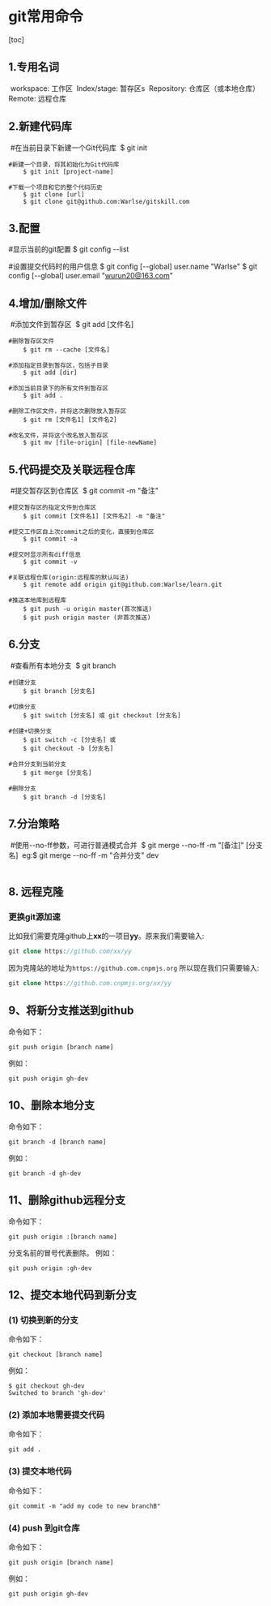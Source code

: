 # git常用命令

[toc]

## 1.专用名词

​	workspace:	工作区
​	Index/stage:	暂存区s
​	Repository:		仓库区（或本地仓库）
​	Remote:		远程仓库
​	

## 2.新建代码库

​	#在当前目录下新建一个Git代码库
​		$ git init
​		

	#新建一个目录，将其初始化为Git代码库
		$ git init [project-name]
		
	#下载一个项目和它的整个代码历史
		$ git clone [url]
		$ git clone git@github.com:Warlse/gitskill.com



## 3.配置

#显示当前的git配置
	$ git config --list

#设置提交代码时的用户信息
	$ git config [--global] user.name "Warlse"
	$ git config [--global] user.email "wurun20@163.com"



## 4.增加/删除文件

​	#添加文件到暂存区
​		$ git add [文件名]
​	

	#删除暂存区文件
		$ git rm --cache [文件名]
	
	#添加指定目录到暂存区，包括子目录
		$ git add [dir]
		
	#添加当前目录下的所有文件到暂存区
		$ git add .
	
	#删除工作区文件，并将这次删除放入暂存区
		$ git rm [文件名1] [文件名2]
		
	#改名文件，并将这个改名放入暂存区
		$ git mv [file-origin] [file-newName]



## 5.代码提交及关联远程仓库

​	#提交暂存区到仓库区
​		$ git commit -m "备注"
​		

	#提交暂存区的指定文件到仓库区
		$ git commit [文件名1] [文件名2] -m "备注"
		
	#提交工作区自上次commit之后的变化，直接到仓库区
		$ git commit -a
	
	#提交时显示所有diff信息
		$ git commit -v
		
	#关联远程仓库(origin:远程库的默认叫法)
		$ git remote add origin git@github.com:Warlse/learn.git 
		
	#推送本地库到远程库
		$ git push -u origin master(首次推送)
		$ git push origin master (非首次推送)



## 6.分支

​	#查看所有本地分支
​		$ git branch
​	

	#创建分支
		$ git branch [分支名]
		
	#切换分支
		$ git switch [分支名] 或 git checkout [分支名]
	
	#创建+切换分支
		$ git switch -c [分支名] 或
		$ git checkout -b [分支名]
		
	#合并分支到当前分支
		$ git merge [分支名]
	
	#删除分支
		$ git branch -d [分支名]



## 7.分治策略

​	#使用--no-ff参数，可进行普通模式合并
​	$ git merge --no-ff -m "[备注]" [分支名]
​	eg:$ git merge --no-ff -m "合并分支" dev
​	
​	

## 8. 远程克隆

### 更换git源加速

比如我们需要克隆github上**xx**的一项目**yy**。原来我们需要输入:

```php
git clone https://github.com/xx/yy
```

因为克隆站的地址为`https://github.com.cnpmjs.org`
 所以现在我们只需要输入:

```php
git clone https://github.com.cnpmjs.org/xx/yy
```



## 9、将新分支推送到github

命令如下：

```
git push origin [branch name]
```

例如：

```
git push origin gh-dev
```



## 10、删除本地分支

命令如下：

```
git branch -d [branch name]
```

例如：

```
git branch -d gh-dev
```



## 11、删除github远程分支

命令如下：

```
git push origin :[branch name]
```

分支名前的冒号代表删除。
例如：

```
git push origin :gh-dev
```



## 12、提交本地代码到新分支

### (1) 切换到新的分支

命令如下：

```
git checkout [branch name]
```

例如：

```
$ git checkout gh-dev
Switched to branch 'gh-dev'
```

### (2) 添加本地需要提交代码

命令如下：

```
git add .
```

### (3) 提交本地代码

命令如下：

```
git commit -m "add my code to new branchB"
```

### (4) push 到git仓库

命令如下：

```
git push origin [branch name]
```

例如：

```
git push origin gh-dev
```